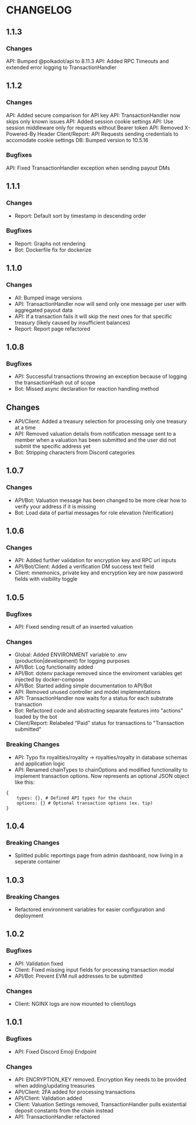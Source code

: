 # CHANGELOG

## 1.1.3
### Changes
API: Bumped @polkadot/api to 8.11.3
API: Added RPC Timeouts and extended error logging to TransactionHandler

## 1.1.2
### Changes
API: Added secure comparison for API key
API: TransactionHandler now skips only known issues
API: Added session cookie settings
API: Use session middleware only for requests without Bearer token
API: Removed X-Powered-By Header
Client/Report: API Requests sending credentials to accomodate cookie settings
DB: Bumped version to 10.5.16

### Bugfixes
API: Fixed TransactionHandler exception when sending payout DMs

## 1.1.1
### Changes
* Report: Default sort by timestamp in descending order
### Bugfixes
* Report: Graphs not rendering
* Bot: Dockerfile fix for dockerize

## 1.1.0
### Changes
* All: Bumped image versions
* API: TransactionHandler now will send only one message per user with aggregated payout data
* API: If a transaction fails it will skip the next ones for that specific treasury (likely caused by insufficient balances)
* Report: Report page refactored

## 1.0.8
### Bugfixes
* API: Successful transactions throwing an exception because of logging the transactionHash out of scope
* Bot: Missed async declaration for reaction handling method

## Changes
* API/Client: Added a treasury selection for processing only one treasury at a time
* API: Removed valuation details from notification message sent to a member when a valuation has been submitted and the user did not submit the specific address yet
* Bot: Stripping characters from Discord categories

## 1.0.7
### Changes
* API/Bot: Valuation message has been changed to be more clear how to verify your address if it is missing
* Bot: Load data of partial messages for role elevation (Verification)

## 1.0.6
### Changes
* API: Added further validation for encryption key and RPC url inputs
* API/Bot/Client: Added a verification DM success text field
* Client: mnemonics, private key and encryption key are now password fields with visibility toggle

## 1.0.5
### Bugfixes
* API: Fixed sending result of an inserted valuation

### Changes
* Global: Added ENVIRONMENT variable to .env (production|development) for logging purposes
* API/Bot: Log functionality added
* API/Bot: dotenv package removed since the enviroment variables get injected by docker-compose
* API/Bot: Started adding simple documentation to API/Bot
* API: Removed unused controller and model implementations
* API: TransactionHandler now waits for a status for each substrate transaction
* Bot: Refactored code and abstracting separate features into "actions" loaded by the bot
* Client/Report: Relabeled "Paid" status for transactions to "Transaction submitted"

### Breaking Changes
* API: Typo fix royalities/royality -> royalties/royalty in database schemas and application logic
* API: Renamed chainTypes to chainOptions and modified functionality to implement transaction options. Now represents an optional JSON object like this:
```
{
    types: {}, # Defined API types for the chain
    options: {} # Optional transaction options (ex. tip)
}
```

## 1.0.4
### Breaking Changes
* Splitted public reportings page from admin dashboard, now living in a seperate container

## 1.0.3
### Breaking Changes
* Refactored environment variables for easier configuration and deployment

## 1.0.2
### Bugfixes
* API: Validation fixed
* Client: Fixed missing input fields for processing transaction modal
* API/Bot: Prevent EVM null addresses to be submitted

### Changes
* Client: NGINX logs are now mounted to client/logs

## 1.0.1
### Bugfixes
* API: Fixed Discord Emoji Endpoint

### Changes
* API: ENCRYPTION_KEY removed. Encryption Key needs to be provided when adding/updating treasuries
* API/Client: 2FA added for processing transactions
* API/Client: Validation added
* Client: Valuation Settings removed, TransactionHandler pulls existential deposit constants from the chain instead 
* API: TransactionHandler refactored